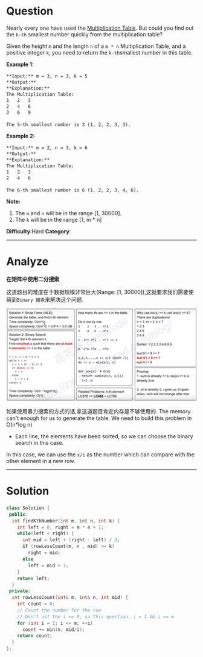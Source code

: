 
# Question

Nearly every one have used the  [Multiplication Table](https://en.wikipedia.org/wiki/Multiplication_table). But could you find out the  `k-th`  smallest number quickly from the multiplication table?

Given the height  `m`  and the length  `n`  of a  `m * n`  Multiplication Table, and a positive integer  `k`, you need to return the  `k-th`smallest number in this table.

**Example 1:**  

```
**Input:** m = 3, n = 3, k = 5
**Output:** 
**Explanation:** 
The Multiplication Table:
1	2	3
2	4	6
3	6	9

The 5-th smallest number is 3 (1, 2, 2, 3, 3).
```

**Example 2:**  

```
**Input:** m = 2, n = 3, k = 6
**Output:** 
**Explanation:** 
The Multiplication Table:
1	2	3
2	4	6

The 6-th smallest number is 6 (1, 2, 2, 3, 4, 6).
```

**Note:**  

1.  The  `m`  and  `n`  will be in the range [1, 30000].
2.  The  `k`  will be in the range [1, m * n]

**Difficulty**:Hard
**Category**:


------------

# Analyze

**在矩阵中使用二分搜索**

这道题目的难度在于数据规模非常巨大(Range: [1, 30000]),这就要求我们需要使用到`Binary 搜索`来解决这个问题.

![](/images/in-post/2019-01-15-Leetcode-668-Kth-Smallest-Number-in-Multiplication-Table/2019-01-15-21-45-16.png)

如果使用暴力搜索的方式的话,拿这道题目肯定内存是不够使用的. The memory can't enough for us to generate the table. We need to build this problem in O(n*log n)

- Each line, the elements have beed sorted, so we can choose the binary search in this case.

In this case, we can use the `x/i` as the number which can compare with the other element in a new row.

------------

# Solution

```cpp
class Solution {
 public:
  int findKthNumber(int m, int n, int k) {
    int left = 0, right = m * n + 1;
    while(left < right) {
      int mid = left + (right - left) / 2;
      if (rowLessCount(m, n , mid) >= k)
        right = mid;
      else
        left = mid + 1;
    }
    return left;
  }
 private:
  int rowLessCount(int& m, int& n, int mid) {
    int count = 0;
    // Count the number for the row
    // Don't ust the i == 0, so this question, i = 1 && i <= m
    for (int i = 1; i <= m; ++i) 
      count += min(n, mid/i);
    return count;
  }
};
```

